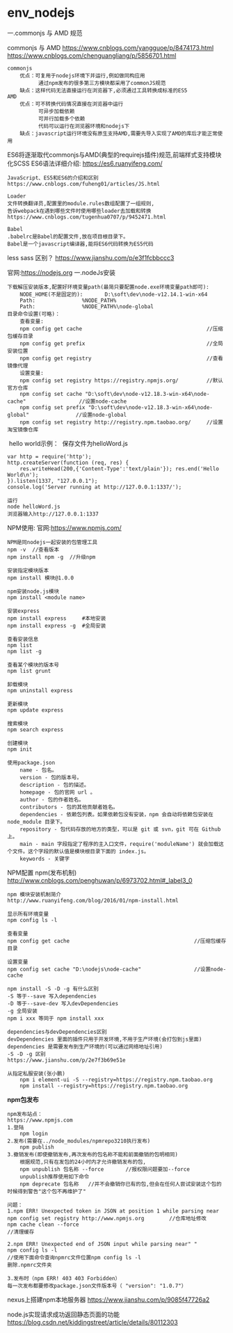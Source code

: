 # env_nodejs

一.commonjs 与 AMD 规范

commonjs 与 AMD
https://www.cnblogs.com/yangguoe/p/8474173.html
https://www.cnblogs.com/chenguangliang/p/5856701.html

```
commonjs
	优点：可复用于nodejs环境下并运行,例如做同构应用
		  通过npm发布的很多第三方模块都采用了commonJS规范
	缺点：这样代码无法直接运行在浏览器下,必须通过工具转换成标准的ES5
AMD
	优点：可不转换代码情况直接在浏览器中运行
		  可异步加载依赖
		  可并行加载多个依赖
		  代码可以运行在浏览器环境和nodejs下
	缺点：javascript运行环境没有原生支持AMD,需要先导入实现了AMD的库后才能正常使用
```

ES6将逐渐取代commonjs与AMD(典型的requirejs插件)规范,前端样式支持模块化SCSS
ES6语法详细介绍:
https://es6.ruanyifeng.com/

	JavaScript、ES5和ES6的介绍和区别
	https://www.cnblogs.com/fuheng01/articles/JS.html
	
	Loader
	文件转换翻译员,配置里的module.rules数组配置了一组规则,
	告诉webpack在遇到哪些文件时使用哪些loader去加载和转换
	https://www.cnblogs.com/tugenhua0707/p/9452471.html
	
	Babel
	.babelrc是Babel的配置文件,放在项目根目录下。
	Babel是一个javascript编译器,能将ES6代码转换为ES5代码

less sass 区别？
	https://www.jianshu.com/p/e3f1fcbbccc3

官网:https://nodejs.org
一.nodeJs安装

```
下载解压安装版本,配置好环境变量path(最简只要配置node.exe环境变量path即可):
	NODE_HOME(不是固定的):		D:\soft\dev\node-v12.14.1-win-x64
	Path:				%NODE_PATH%
	Path:				%NODE_PATH%\node-global
目录命令设置(可略)：
	查看变量:
	npm config get cache										//压缩包缓存目录
	npm config get prefix										//全局安装位置
	npm config get registry										//查看镜像代理
	设置变量:
	npm config set registry https://registry.npmjs.org/			//默认官方仓库
	npm config set cache "D:\soft\dev\node-v12.18.3-win-x64\node-cache"					//设置node-cache
	npm config set prefix "D:\soft\dev\node-v12.18.3-win-x64\node-global"				//设置node-global
	npm config set registry http://registry.npm.taobao.org/		//设置淘宝镜像仓库	
```

​	hello world示例：
​	保存文件为helloWord.js

	
	var http = require('http');
	http.createServer(function (req, res) {
		res.writeHead(200,{'Content-Type':'text/plain'}); res.end('Hello World\n'); 
	}).listen(1337, "127.0.0.1"); 
	console.log('Server running at http://127.0.0.1:1337/');
	
	运行
	node helloWord.js
	浏览器输入http://127.0.0.1:1337

NPM使用:
	官网:https://www.npmjs.com/
	
	NPM是同nodejs一起安装的包管理工具
	npm -v	//查看版本
	npm install npm -g	//升级npm
	
	安装指定模块版本
	npm install 模块@1.0.0
	
	npm安装node.js模块
	npm install <module name>
	
	安装express
	npm install express		#本地安装
	npm install express -g 	#全局安装
	
	查看安装信息
	npm list
	npm list -g
	
	查看某个模块的版本号
	npm list grunt
	
	卸载模块
	npm uninstall express
	
	更新模块
	npm update express
	
	搜索模块
	npm search express
	
	创建模块
	npm init
	
	使用package.json
		name - 包名。
		version - 包的版本号。
		description - 包的描述。
		homepage - 包的官网 url 。
		author - 包的作者姓名。
		contributors - 包的其他贡献者姓名。
		dependencies - 依赖包列表。如果依赖包没有安装，npm 会自动将依赖包安装在 node_module 目录下。
		repository - 包代码存放的地方的类型，可以是 git 或 svn，git 可在 Github 上。
		main - main 字段指定了程序的主入口文件，require('moduleName') 就会加载这个文件。这个字段的默认值是模块根目录下面的 index.js。
		keywords - 关键字

NPM配置
	npm(发布机制)
	http://www.cnblogs.com/penghuwan/p/6973702.html#_label3_0
	

	npm 模块安装机制简介
	http://www.ruanyifeng.com/blog/2016/01/npm-install.html
	
	显示所有环境变量
	npm config ls -l
	
	查看变量
	npm config get cache										//压缩包缓存目录
	
	设置变量
	npm config set cache "D:\nodejs\node-cache"					//设置node-cache
	
	npm install -S -D -g 有什么区别
	-S 等于--save 写入dependencies
	-D 等于--save-dev 写入devDependencies
	-g 全局安装
	npm i xxx 等同于 npm install xxx
	
	dependencies与devDependencies区别
	devDependencies 里面的插件只用于开发环境,不用于生产环境(会打包到js里面)
	dependencies 是需要发布到生产环境的(可以通过网络地址引用)
	-S -D -g 区别
	https://www.jianshu.com/p/2e7f3b69e51e
	
	从指定私服安装(张小鹏)
		npm i element-ui -S --registry=https://registry.npm.taobao.org
		npm install --registry=https://registry.npm.taobao.org

**npm包发布**

```
npm发布站点：
https://www.npmjs.com
1.登陆
	npm login
2.发布(需要在../node_modules/npmrepo3210执行发布)
	npm publish
3.撤销发布(即使撤销发布,再次发布的包名称不能和前面撤销的包明相同)
	根据规范,只有在发包的24小时内才允许撤销发布的包,
	npm unpublish 包名称 --force		//报权限问题要加--force
	unpublish推荐使用如下命令
	npm deprecate 包名称	//并不会撤销你已有的包,但会在任何人尝试安装这个包的时候得到警告"这个包不再维护了"
	
问题：
1.npm ERR! Unexpected token in JSON at position 1 while parsing near
npm config set registry http://www.npmjs.org		//仓库地址修改
npm cache clean --force													//清理缓存

2.npm ERR! Unexpected end of JSON input while parsing near" "
npm config ls -l 																//使用下面命令查询npmrc文件位置npm config ls -l 	
删除.npmrc文件夹

3.发布时（npm ERR! 403 403 Forbidden）
每一次发布都要修改package.json文件版本号（ "version": "1.0.7"）
```

nexus上搭建npm本地服务器
https://www.jianshu.com/p/9085f47726a2

node.js实现请求成功返回静态页面的功能
https://blog.csdn.net/kiddingstreet/article/details/80112303

